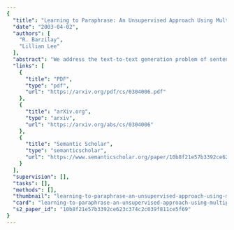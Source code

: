 ```yaml
---
{
  "title": "Learning to Paraphrase: An Unsupervised Approach Using Multiple-Sequence Alignment",
  "date": "2003-04-02",
  "authors": [
    "R. Barzilay",
    "Lillian Lee"
  ],
  "abstract": "We address the text-to-text generation problem of sentence-level paraphrasing --- a phenomenon distinct from and more difficult than word- or phrase-level paraphrasing. Our approach applies multiple-sequence alignment to sentences gathered from unannotated comparable corpora: it learns a set of paraphrasing patterns represented by word lattice pairs and automatically determines how to apply these patterns to rewrite new sentences. The results of our evaluation experiments show that the system derives accurate paraphrases, outperforming baseline systems.",
  "links": [
    {
      "title": "PDF",
      "type": "pdf",
      "url": "https://arxiv.org/pdf/cs/0304006.pdf"
    },
    {
      "title": "arXiv.org",
      "type": "arxiv",
      "url": "https://arxiv.org/abs/cs/0304006"
    },
    {
      "title": "Semantic Scholar",
      "type": "semanticscholar",
      "url": "https://www.semanticscholar.org/paper/10b8f21e57b3392ce623c374c2c039f811ce5f69"
    }
  ],
  "supervision": [],
  "tasks": [],
  "methods": [],
  "thumbnail": "learning-to-paraphrase-an-unsupervised-approach-using-multiple-sequence-alignment-thumb.jpg",
  "card": "learning-to-paraphrase-an-unsupervised-approach-using-multiple-sequence-alignment-card.jpg",
  "s2_paper_id": "10b8f21e57b3392ce623c374c2c039f811ce5f69"
}
---
```


